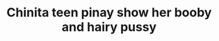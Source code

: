 ---
layout: post
title: Chinita teen pinay show her booby and hairy pussy
duration: '01:18'
view: 182
rate: 2
video: 'https://flashservice.xvideos.com/embedframe/23326036'
category: 
 - amateur
 - beautiful
 - pinay
 - student
tags: 
 - chinita
 - flawless
 - gorgeous
 - jackpot
 - masterbate
 - muse
 - nene
 - show
 - webcam
priority: 0.9
changefreq: daily
---